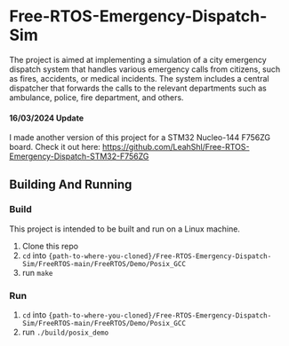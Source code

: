 # Free-RTOS-Emergency-Dispatch-Sim
‭The project is aimed at implementing a simulation of a city emergency dispatch system that‬ ‭handles various emergency calls from citizens, such as fires, accidents, or medical incidents.‬ ‭The system includes a central dispatcher that forwards the calls to the relevant departments‬ ‭such as ambulance, police, fire department, and others.

#### 16/03/2024 Update
I made another version of this project for a STM32 Nucleo-144 F756ZG board. Check it out here: https://github.com/LeahShl/Free-RTOS-Emergency-Dispatch-STM32-F756ZG

## Building And Running
### Build
This project is intended to be built and run on a Linux machine.
  1. Clone this repo
  2. `cd` into `{path-to-where-you-cloned}/Free-RTOS-Emergency-Dispatch-Sim/FreeRTOS-main/FreeRTOS/Demo/Posix_GCC`
  3. run `make`

### Run
  1. `cd` into `{path-to-where-you-cloned}/Free-RTOS-Emergency-Dispatch-Sim/FreeRTOS-main/FreeRTOS/Demo/Posix_GCC`
  2. run `./build/posix_demo`
